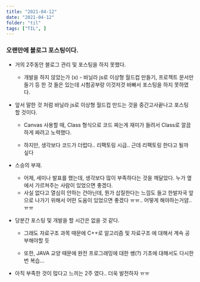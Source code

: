 ```yaml
---
title: "2021-04-12"
date: "2021-04-12"
folder: "til"
tags: ["TIL", ]
---
```


### 오랜만에 블로그 포스팅이다.

- 거의 2주동안 블로그 관리 및 포스팅을 하지 못했다.
    - 개발을 하지 않았는가 (x) - 바닐라 js로 이상형 월드컵 만들기, 프로젝트 문서만들기 등 한 것 들은 있는데 시험공부랑 이것저것 바빠서 포스팅을 하지 못하였다.


- 앞서 말한 것 처럼 바닐라 js로 이상형 월드컵 만드는 것을 중간고사끝나고 포스팅 할 것이다.
     - Canvas 사용할 때, Class 형식으로 코드 짜는게 재미가 들려서 Class로 깔끔하게 짜려고 노력했다.

     - 하지만, 생각보다 코드가 더럽다.. 리팩토링 시급.. 근데 리팩토링 한다고 될까 싶다



- 스승의 부재.
     - 어제, 세미나 발표를 했는데, 생각보다 많이 부족하다는 것을 깨달았다. 누가 옆에서 가르쳐주는 사람이 있었으면 좋겠다.
     - 사실 없다고 열심히 안하는 건아닌데, 뭔가 삽질한다는 느낌도 들고 한발자국 앞으로 나가기 위해서 어떤 도움이 있었으면 좋겠다 ㅠㅠ.. 어떻게 해야하는거얌..ㅠㅠ


- 당분간 포스팅 및 개발을 할 시간은 없을 것 같다.

     - 그래도 자료구조 과목 때문에 C++로 알고리즘 및 자료구조 에 대해서 계속 공부해야할 듯
 
     - 또한, JAVA 교양 때문에 완전 프로그래밍에 대한 쌩(?) 기초에 대해서도 다시한번 복습...


- 아직 부족한 것이 많다고 느끼는 2주 였다.. 더욱 발전하자 ㅠㅠ
